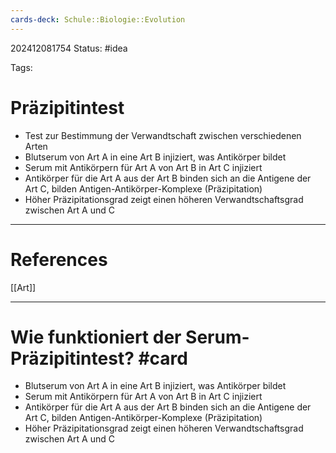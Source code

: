 ```yaml
---
cards-deck: Schule::Biologie::Evolution
---
```

202412081754
Status: #idea

Tags:

# Präzipitintest
- Test zur Bestimmung der Verwandtschaft zwischen verschiedenen Arten
- Blutserum von Art A in eine Art B injiziert, was Antikörper bildet
- Serum mit Antikörpern für Art A von Art B in Art C injiziert
- Antikörper für die Art A aus der Art B binden sich an die Antigene der Art C, bilden Antigen-Antikörper-Komplexe (Präzipitation) 
- Höher Präzipitationsgrad zeigt einen höheren Verwandtschaftsgrad zwischen Art A und C

---
# References
[[Art]]


---


# Wie funktioniert der Serum-Präzipitintest? #card 
- Blutserum von Art A in eine Art B injiziert, was Antikörper bildet
- Serum mit Antikörpern für Art A von Art B in Art C injiziert
- Antikörper für die Art A aus der Art B binden sich an die Antigene der Art C, bilden Antigen-Antikörper-Komplexe (Präzipitation) 
- Höher Präzipitationsgrad zeigt einen höheren Verwandtschaftsgrad zwischen Art A und C